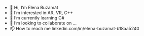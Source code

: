 - 👋 Hi, I’m Elena Buzamăt
- 👀 I’m interested in AR, VR, C++
- 🌱 I’m currently learning C#
- 💞️ I’m looking to collaborate on ...
- 📫 How to reach me linkedin.com/in/elena-buzamat-b18aa5240

<!---
ellabzm/ellabzm is a ✨ special ✨ repository because its `README.md` (this file) appears on your GitHub profile.
You can click the Preview link to take a look at your changes.
--->
